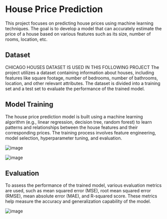 # House Price Prediction

This project focuses on predicting house prices using machine learning techniques. The goal is to develop a model that can accurately estimate the price of a house based on various features such as its size, number of rooms, location, etc.

## Dataset
CHICAGO HOUSES DATASET IS USED IN THIS FOLLOWING PROJECT
The project utilizes a dataset containing information about houses, including features like square footage, number of bedrooms, number of bathrooms, location, and other relevant attributes. The dataset is divided into a training set and a test set to evaluate the performance of the trained model.

## Model Training

The house price prediction model is built using a machine learning algorithm (e.g., linear regression, decision tree, random forest) to learn patterns and relationships between the house features and their corresponding prices. The training process involves feature engineering, model selection, hyperparameter tuning, and evaluation.

![image](https://github.com/rajath008/house-price-prediction-python/assets/106469287/62af98c3-7828-4c58-9c5f-0e6445f4efb7)

![image](https://github.com/rajath008/house-price-prediction-python/assets/106469287/b50d3237-04f0-4154-863f-4fa330f6ae9b)



## Evaluation

To assess the performance of the trained model, various evaluation metrics are used, such as mean squared error (MSE), root mean squared error (RMSE), mean absolute error (MAE), and R-squared score. These metrics help measure the accuracy and generalization capability of the model.

![image](https://github.com/rajath008/house-price-prediction-python/assets/106469287/5d0a4cba-bf28-4530-abe8-1517ab9d1eab)

